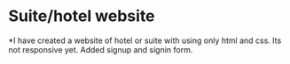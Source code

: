 # Suite/hotel website
*I have created a website of hotel or suite with using only html and css.
Its not responsive yet.
Added signup and signin form.
